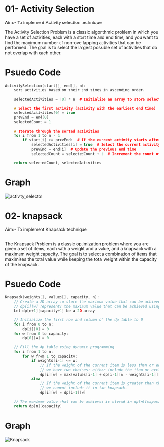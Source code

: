 <h1>01- Activity Selection</h1>

<p> Aim:- To implement Activity selection technique </p>


<p>


The Activity Selection Problem is a classic algorithmic problem in which you have a set of activities, each with a start time and end time, and you want to find the maximum number of non-overlapping activities that can be performed. The goal is to select the largest possible set of activities that do not overlap with each other.
</p>

<h1>Psuedo Code </h1>

```cpp
ActivitySelection(start[], end[], n):
    Sort activities based on their end times in ascending order.
    
    selectedActivities = [0] * n  # Initialize an array to store selected activities
    
    # Select the first activity (activity with the earliest end time)
    selectedActivities[0] = true
    prevEnd = end[0]
    selectedCount = 1
    
    # Iterate through the sorted activities
    for i from 1 to n - 1:
        if start[i] >= prevEnd:  # If the current activity starts after the previous one ends
            selectedActivities[i] = true  # Select the current activity
            prevEnd = end[i]  # Update the previous end time
            selectedCount = selectedCount + 1  # Increment the count of selected activities
    
    return selectedCount, selectedActivities

```
<h1>Graph</h1>

![activity_selector](https://github.com/harshitcodes22/ADA-Lab/assets/110489265/6852e066-47bd-4cbc-bcf1-be06cbdb61d1)

<h1>02- knapsack </h1>

<p> Aim:- To implement Knapsack technique </p>

##
The Knapsack Problem is a classic optimization problem where you are given a set of items, each with a weight and a value, and a knapsack with a maximum weight capacity. The goal is to select a combination of items that maximizes the total value while keeping the total weight within the capacity of the knapsack.
<h1>Psuedo Code </h1>

```cpp
Knapsack(weights[], values[], capacity, n):
    // Create a 2D array to store the maximum value that can be achieved for different subproblems.
    // dp[i][w] represents the maximum value that can be achieved using the first i items and a knapsack capacity of w.
    Let dp[n+1][capacity+1] be a 2D array
    
    // Initialize the first row and column of the dp table to 0
    for i from 0 to n:
        dp[i][0] = 0
    for w from 0 to capacity:
        dp[0][w] = 0
    
    // Fill the dp table using dynamic programming
    for i from 1 to n:
        for w from 1 to capacity:
            if weights[i-1] <= w:
                // If the weight of the current item is less than or equal to the knapsack capacity,
                // we have two choices: either include the item or exclude it.
                dp[i][w] = max(values[i-1] + dp[i-1][w - weights[i-1]], dp[i-1][w])
            else:
                // If the weight of the current item is greater than the knapsack capacity,
                // we cannot include it in the knapsack.
                dp[i][w] = dp[i-1][w]
    
    // The maximum value that can be achieved is stored in dp[n][capacity]
    return dp[n][capacity]
```

<h1>Graph</h1>

![Knapsack](https://github.com/harshitcodes22/ADA-Lab/assets/110489265/2aa379af-445e-47eb-b57a-567793e9f0ce)
